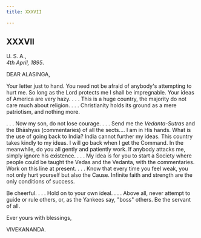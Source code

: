 ```yaml
---
title: XXXVII

---
```





  

  


## XXXVII

U. S. A.,  
*4th April, 1895*.

DEAR ALASINGA,

Your letter just to hand. You need not be afraid of anybody's attempting
to hurt me. So long as the Lord protects me I shall be impregnable. Your
ideas of America are very hazy. . . . This is a huge country, the
majority do not care much about religion. . . . Christianity holds its
ground as a mere patriotism, and nothing more.

. . . Now my son, do not lose courage. . . . Send me the
*Vedanta-Sutras* and the Bhāshyas (commentaries) of all the sects.... I
am in His hands. What is the use of going back to India? India cannot
further my ideas. This country takes kindly to my ideas. I will go back
when I get the Command. In the meanwhile, do you all gently and
patiently work. If anybody attacks me, simply ignore his existence. . .
. My idea is for you to start a Society where people could be taught the
Vedas and the Vedanta, with the commentaries. Work on this line at
present. . . . Know that every time you feel weak, you not only hurt
yourself but also the Cause. Infinite faith and strength are the only
conditions of success.

Be cheerful. . . . Hold on to your own ideal. . . . Above all, never
attempt to guide or rule others, or, as the Yankees say, "boss" others.
Be the servant of all.

Ever yours with blessings,

VIVEKANANDA.


